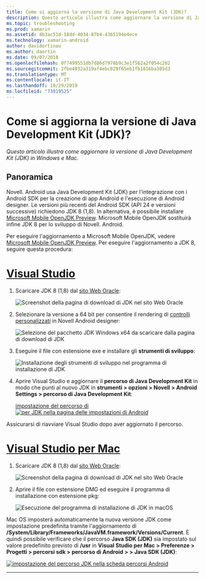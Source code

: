 ```yaml
---
title: Come si aggiorna la versione di Java Development Kit (JDK)?
description: Questo articolo illustra come aggiornare la versione di Java Development Kit (JDK) in Windows e Mac.
ms.topic: troubleshooting
ms.prod: xamarin
ms.assetid: 4b3ac51d-18dd-4034-87b4-4365194e4ece
ms.technology: xamarin-android
author: davidortinau
ms.author: daortin
ms.date: 09/07/2018
ms.openlocfilehash: 0f7499551db7d86d7978b9c3e1f562a2f054c202
ms.sourcegitcommit: 2fbe4932a319af4ebc829f65eb1fb1816ba305d3
ms.translationtype: MT
ms.contentlocale: it-IT
ms.lasthandoff: 10/29/2019
ms.locfileid: "73019525"
---
```

# <a name="how-do-i-update-the-java-development-kit-jdk-version"></a>Come si aggiorna la versione di Java Development Kit (JDK)?

_Questo articolo illustra come aggiornare la versione di Java Development Kit (JDK) in Windows e Mac._

## <a name="overview"></a>Panoramica

Novell. Android usa Java Development Kit (JDK) per l'integrazione con i Android SDK per la creazione di app Android e l'esecuzione di Android designer. Le versioni più recenti del Android SDK (API 24 e versioni successive) richiedono JDK 8 (1,8). In alternativa, è possibile installare [Microsoft Mobile OpenJDK Preview](~/android/get-started/installation/openjdk.md). Microsoft Mobile OpenJDK sostituirà infine JDK 8 per lo sviluppo di Novell. Android.

Per eseguire l'aggiornamento a Microsoft Mobile OpenJDK, vedere [Microsoft Mobile OpenJDK Preview](~/android/get-started/installation/openjdk.md). Per eseguire l'aggiornamento a JDK 8, seguire questa procedura:

# <a name="visual-studiotabwindows"></a>[Visual Studio](#tab/windows)

1. Scaricare JDK 8 (1,8) dal [sito Web Oracle](https://www.oracle.com/technetwork/java/javase/downloads/index.html):

    ![Screenshot della pagina di download di JDK nel sito Web Oracle](update-jdk-images/image1.png)

2. Selezionare la versione a 64 bit per consentire il rendering di [controlli personalizzati](https://github.com/xamarin/release-notes-archive/blob/master/release-notes/vs/xamarin.vs_4/xamarin.vs_4.2/index.md#androiddesignercustomcontrols) in Novell Android designer:

    ![Selezione del pacchetto JDK Windows x64 da scaricare dalla pagina di download di JDK](update-jdk-images/image2.png)

3. Eseguire il file con estensione exe e installare gli **strumenti di sviluppo**:

    ![Installazione degli strumenti di sviluppo nel programma di installazione di JDK](update-jdk-images/image3.png)

4. Aprire Visual Studio e aggiornare il **percorso di Java Development Kit** in modo che punti al nuovo JDK in **strumenti > opzioni > Novell > Android Settings > percorso di Java Development Kit**:

    [impostazione del percorso di![per JDK nella pagina delle impostazioni di Android](update-jdk-images/image4-sml.png)](update-jdk-images/image4.png#lightbox)

Assicurarsi di riavviare Visual Studio dopo aver aggiornato il percorso.

# <a name="visual-studio-for-mactabmacos"></a>[Visual Studio per Mac](#tab/macos)

1. Scaricare JDK 8 (1,8) dal [sito Web Oracle](https://www.oracle.com/technetwork/java/javase/downloads/index.html):

    ![Screenshot della pagina di download di JDK nel sito Web Oracle](update-jdk-images/image1.png)

2. Aprire il file con estensione DMG ed eseguire il programma di installazione con estensione pkg:

    ![Esecuzione del programma di installazione di JDK in macOS](update-jdk-images/image5.png)

Mac OS imposterà automaticamente la nuova versione JDK come impostazione predefinita tramite l'aggiornamento di **/System/Library/Frameworks/JavaVM.framework/Versions/Current**. È quindi possibile verificare che il percorso **Java SDK (JDK)** sia impostato sul valore predefinito previsto di **/usr** in **Visual Studio per Mac > Preferenze > Progetti > percorsi sdk > percorso di Android > > Java SDK (JDK)**:

[![impostazione del percorso JDK nella scheda percorsi Android](update-jdk-images/image6-sml.png)](update-jdk-images/image6.png#lightbox)

-----
